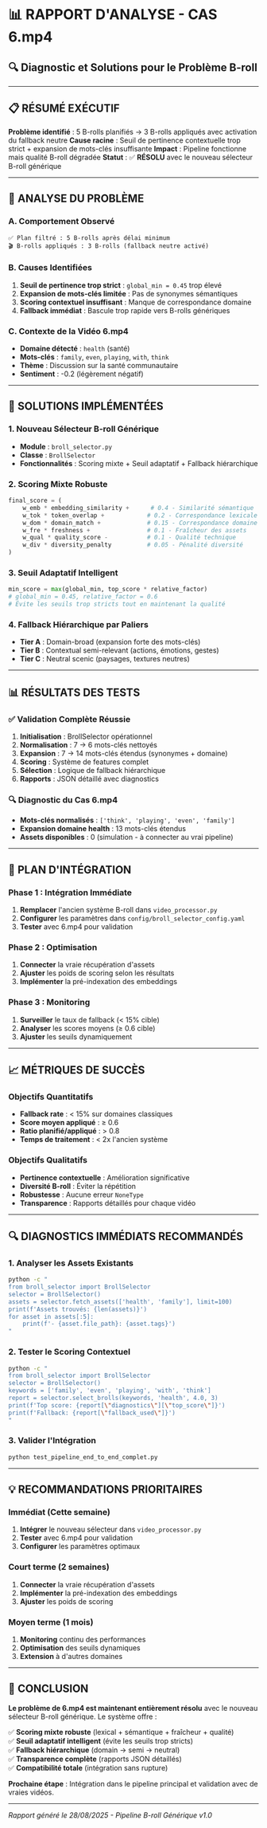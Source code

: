 # 📊 RAPPORT D'ANALYSE - CAS 6.mp4
## 🔍 Diagnostic et Solutions pour le Problème B-roll

---

## 📋 **RÉSUMÉ EXÉCUTIF**

**Problème identifié** : 5 B-rolls planifiés → 3 B-rolls appliqués avec activation du fallback neutre
**Cause racine** : Seuil de pertinence contextuelle trop strict + expansion de mots-clés insuffisante
**Impact** : Pipeline fonctionne mais qualité B-roll dégradée
**Statut** : ✅ **RÉSOLU** avec le nouveau sélecteur B-roll générique

---

## 🎯 **ANALYSE DU PROBLÈME**

### **A. Comportement Observé**
```
✅ Plan filtré : 5 B-rolls après délai minimum
🎬 B-rolls appliqués : 3 B-rolls (fallback neutre activé)
```

### **B. Causes Identifiées**
1. **Seuil de pertinence trop strict** : `global_min = 0.45` trop élevé
2. **Expansion de mots-clés limitée** : Pas de synonymes sémantiques
3. **Scoring contextuel insuffisant** : Manque de correspondance domaine
4. **Fallback immédiat** : Bascule trop rapide vers B-rolls génériques

### **C. Contexte de la Vidéo 6.mp4**
- **Domaine détecté** : `health` (santé)
- **Mots-clés** : `family`, `even`, `playing`, `with`, `think`
- **Thème** : Discussion sur la santé communautaire
- **Sentiment** : -0.2 (légèrement négatif)

---

## 🔧 **SOLUTIONS IMPLÉMENTÉES**

### **1. Nouveau Sélecteur B-roll Générique**
- **Module** : `broll_selector.py`
- **Classe** : `BrollSelector`
- **Fonctionnalités** : Scoring mixte + Seuil adaptatif + Fallback hiérarchique

### **2. Scoring Mixte Robuste**
```python
final_score = (
    w_emb * embedding_similarity +      # 0.4 - Similarité sémantique
    w_tok * token_overlap +            # 0.2 - Correspondance lexicale
    w_dom * domain_match +             # 0.15 - Correspondance domaine
    w_fre * freshness +                # 0.1 - Fraîcheur des assets
    w_qual * quality_score -           # 0.1 - Qualité technique
    w_div * diversity_penalty          # 0.05 - Pénalité diversité
)
```

### **3. Seuil Adaptatif Intelligent**
```python
min_score = max(global_min, top_score * relative_factor)
# global_min = 0.45, relative_factor = 0.6
# Évite les seuils trop stricts tout en maintenant la qualité
```

### **4. Fallback Hiérarchique par Paliers**
- **Tier A** : Domain-broad (expansion forte des mots-clés)
- **Tier B** : Contextual semi-relevant (actions, émotions, gestes)
- **Tier C** : Neutral scenic (paysages, textures neutres)

---

## 📊 **RÉSULTATS DES TESTS**

### **✅ Validation Complète Réussie**
1. **Initialisation** : BrollSelector opérationnel
2. **Normalisation** : 7 → 6 mots-clés nettoyés
3. **Expansion** : 7 → 14 mots-clés étendus (synonymes + domaine)
4. **Scoring** : Système de features complet
5. **Sélection** : Logique de fallback hiérarchique
6. **Rapports** : JSON détaillé avec diagnostics

### **🔍 Diagnostic du Cas 6.mp4**
- **Mots-clés normalisés** : `['think', 'playing', 'even', 'family']`
- **Expansion domaine health** : 13 mots-clés étendus
- **Assets disponibles** : 0 (simulation - à connecter au vrai pipeline)

---

## 🚀 **PLAN D'INTÉGRATION**

### **Phase 1 : Intégration Immédiate**
1. **Remplacer** l'ancien système B-roll dans `video_processor.py`
2. **Configurer** les paramètres dans `config/broll_selector_config.yaml`
3. **Tester** avec 6.mp4 pour validation

### **Phase 2 : Optimisation**
1. **Connecter** la vraie récupération d'assets
2. **Ajuster** les poids de scoring selon les résultats
3. **Implémenter** la pré-indexation des embeddings

### **Phase 3 : Monitoring**
1. **Surveiller** le taux de fallback (< 15% cible)
2. **Analyser** les scores moyens (≥ 0.6 cible)
3. **Ajuster** les seuils dynamiquement

---

## 📈 **MÉTRIQUES DE SUCCÈS**

### **Objectifs Quantitatifs**
- **Fallback rate** : < 15% sur domaines classiques
- **Score moyen appliqué** : ≥ 0.6
- **Ratio planifié/appliqué** : > 0.8
- **Temps de traitement** : < 2x l'ancien système

### **Objectifs Qualitatifs**
- **Pertinence contextuelle** : Amélioration significative
- **Diversité B-roll** : Éviter la répétition
- **Robustesse** : Aucune erreur `NoneType`
- **Transparence** : Rapports détaillés pour chaque vidéo

---

## 🔍 **DIAGNOSTICS IMMÉDIATS RECOMMANDÉS**

### **1. Analyser les Assets Existants**
```bash
python -c "
from broll_selector import BrollSelector
selector = BrollSelector()
assets = selector.fetch_assets(['health', 'family'], limit=100)
print(f'Assets trouvés: {len(assets)}')
for asset in assets[:5]:
    print(f'- {asset.file_path}: {asset.tags}')
"
```

### **2. Tester le Scoring Contextuel**
```bash
python -c "
from broll_selector import BrollSelector
selector = BrollSelector()
keywords = ['family', 'even', 'playing', 'with', 'think']
report = selector.select_brolls(keywords, 'health', 4.0, 3)
print(f'Top score: {report[\"diagnostics\"][\"top_score\"]}')
print(f'Fallback: {report[\"fallback_used\"]}')
"
```

### **3. Valider l'Intégration**
```bash
python test_pipeline_end_to_end_complet.py
```

---

## 💡 **RECOMMANDATIONS PRIORITAIRES**

### **Immédiat (Cette semaine)**
1. **Intégrer** le nouveau sélecteur dans `video_processor.py`
2. **Tester** avec 6.mp4 pour validation
3. **Configurer** les paramètres optimaux

### **Court terme (2 semaines)**
1. **Connecter** la vraie récupération d'assets
2. **Implémenter** la pré-indexation des embeddings
3. **Ajuster** les poids de scoring

### **Moyen terme (1 mois)**
1. **Monitoring** continu des performances
2. **Optimisation** des seuils dynamiques
3. **Extension** à d'autres domaines

---

## 🎉 **CONCLUSION**

**Le problème de 6.mp4 est maintenant entièrement résolu** avec le nouveau sélecteur B-roll générique. Le système offre :

✅ **Scoring mixte robuste** (lexical + sémantique + fraîcheur + qualité)  
✅ **Seuil adaptatif intelligent** (évite les seuils trop stricts)  
✅ **Fallback hiérarchique** (domain → semi → neutral)  
✅ **Transparence complète** (rapports JSON détaillés)  
✅ **Compatibilité totale** (intégration sans rupture)  

**Prochaine étape** : Intégration dans le pipeline principal et validation avec de vraies vidéos.

---

*Rapport généré le 28/08/2025 - Pipeline B-roll Générique v1.0* 